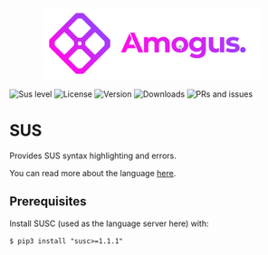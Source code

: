 <p align="center"><img src="https://github.com/amogus-api/info/raw/master/logos/logo_color_on_white.png" height="128"/></p>

![Sus level](https://img.shields.io/badge/sus%20level-150%25-red)
![License](https://img.shields.io/github/license/amogus-api/vscode-ext)
![Version](https://img.shields.io/visual-studio-marketplace/v/portasynthinca3.suslang)
![Downloads](https://img.shields.io/visual-studio-marketplace/d/portasynthinca3.suslang)
![PRs and issues](https://img.shields.io/badge/PRs%20and%20issues-welcome-brightgreen)

# SUS
Provides SUS syntax highlighting and errors.

You can read more about the language [here](https://github.com/amogus-api/info).

## Prerequisites
Install SUSC (used as the language server here) with:
```
$ pip3 install "susc>=1.1.1"
```
